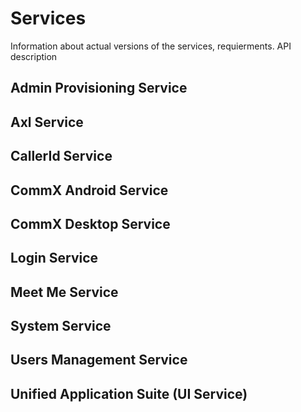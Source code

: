 # Services

Information about actual versions of the services, requierments. API description

## Admin Provisioning Service

## Axl Service 

## CallerId Service 

## CommX Android Service

## CommX Desktop Service 

## Login Service

## Meet Me Service 

## System Service 

## Users Management Service 

## Unified Application Suite (UI Service)
